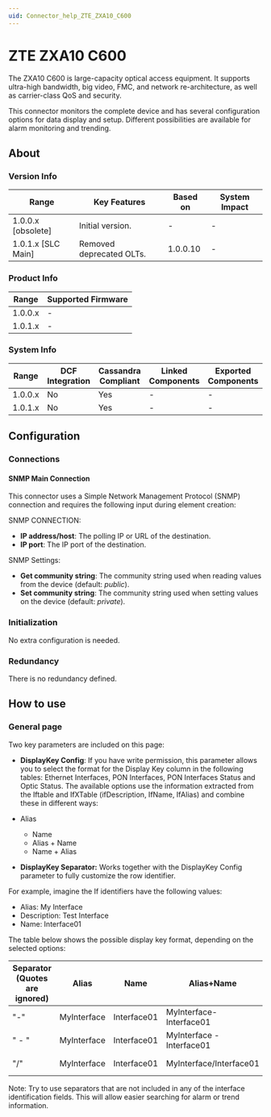 ```yaml
---
uid: Connector_help_ZTE_ZXA10_C600
---
```


# ZTE ZXA10 C600

The ZXA10 C600 is large-capacity optical access equipment. It supports ultra-high bandwidth, big video, FMC, and network re-architecture, as well as carrier-class QoS and security.

This connector monitors the complete device and has several configuration options for data display and setup. Different possibilities are available for alarm monitoring and trending.

## About

### Version Info

| Range                | Key Features     | Based on     | System Impact     |
|----------------------|------------------|--------------|-------------------|
| 1.0.0.x [obsolete]   | Initial version. | -            | -                 |
| 1.0.1.x [SLC Main]   | Removed deprecated OLTs. | 1.0.0.10        | -                 |

### Product Info

| Range     | Supported Firmware     |
|-----------|------------------------|
| 1.0.0.x   | -                      |
| 1.0.1.x   | -                      |

### System Info

| Range     | DCF Integration     | Cassandra Compliant     | Linked Components     | Exported Components     |
|-----------|---------------------|-------------------------|-----------------------|-------------------------|
| 1.0.0.x   | No                  | Yes                     | -                     | -                       |
| 1.0.1.x   | No                  | Yes                     | -                     | -                       |

## Configuration

### Connections

#### SNMP Main Connection

This connector uses a Simple Network Management Protocol (SNMP) connection and requires the following input during element creation:

SNMP CONNECTION:

- **IP address/host**: The polling IP or URL of the destination.
- **IP port**: The IP port of the destination.

SNMP Settings:

- **Get community string**: The community string used when reading values from the device (default: *public*).
- **Set community string**: The community string used when setting values on the device (default: *private*).

### Initialization

No extra configuration is needed.

### Redundancy

There is no redundancy defined.

## How to use

### General page

Two key parameters are included on this page:

- **DisplayKey Config**: If you have write permission, this parameter allows you to select the format for the Display Key column in the following tables: Ethernet Interfaces, PON Interfaces, PON Interfaces Status and Optic Status. The available options use the information extracted from the Iftable and IfXTable (ifDescription, IfName, IfAlias) and combine these in different ways:

- Alias
  - Name
  - Alias + Name
  - Name + Alias

- **DisplayKey Separator:** Works together with the DisplayKey Config parameter to fully customize the row identifier.

For example, imagine the If identifiers have the following values:

- Alias: My Interface
- Description: Test Interface
- Name: Interface01

The table below shows the possible display key format, depending on the selected options:

| **Separator (Quotes are ignored)** | **Alias**   | **Name**    | **Alias+Name**            | **Description+Alias**        | **Name+Alias**            |
|------------------------------------|-------------|-------------|---------------------------|------------------------------|---------------------------|
| "-"                                | MyInterface | Interface01 | MyInterface-Interface01   | Test Interface-MyInterface   | Interface01-MyInterface   |
| " - "                              | MyInterface | Interface01 | MyInterface - Interface01 | Test Interface - MyInterface | Interface01 - MyInterface |
| "/"                                | MyInterface | Interface01 | MyInterface/Interface01   | Test Interface/MyInterface   | Interface01/MyInterface   |

Note: Try to use separators that are not included in any of the interface identification fields. This will allow easier searching for alarm or trend information.
